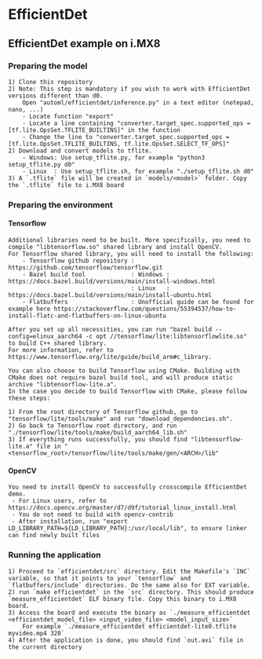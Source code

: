 # EfficientDet

## EfficientDet example on i.MX8

### Preparing the model
	1) Clone this repository
    2) Note: This step is mandatory if you wish to work with EfficientDet versions different than d0.
    	Open "automl/efficientdet/inference.py" in a text editor (notepad, nano, ...)
    	- Locate function "export"
        - Locate a line containing "converter.target_spec.supported_ops = [tf.lite.OpsSet.TFLITE_BUILTINS]" in the function
        - Change the line to "converter.target_spec.supported_ops = [tf.lite.OpsSet.TFLITE_BUILTINS, tf.lite.OpsSet.SELECT_TF_OPS]"
    2) Download and convert models to tflite.
    	- Windows: Use setup_tflite.py, for example "python3 setup_tflite.py d0"
        - Linux  : Use setup_tflite.sh, for example "./setup_tflite.sh d0"
    3) A `.tflite` file will be created in `models/<model>` folder. Copy the `.tflite` file to i.MX8 board
    
### Preparing the environment
#### Tensorflow    
    Additional libraries need to be built. More specifically, you need to compile "libtensorflow.so" shared library and install OpenCV.
    For Tensorflow shared library, you will need to install the following:
    	- Tensorflow github repository : https://github.com/tensorflow/tensorflow.git
        - Bazel build tool             : Windows : https://docs.bazel.build/versions/main/install-windows.html
        							   : Linux   : https://docs.bazel.build/versions/main/install-ubuntu.html
        - Flatbuffers                  : Unofficial guide can be found for example here https://stackoverflow.com/questions/55394537/how-to-install-flatc-and-flatbuffers-on-linux-ubuntu
    
    After you set up all necessities, you can run "bazel build --config=elinux_aarch64 -c opt //tensorflow/lite:libtensorflowlite.so" to build C++ shared library.
    For more information, refer to https://www.tensorflow.org/lite/guide/build_arm#c_library. 
    
    You can also choose to build Tensorflow using CMake. Building with CMake does not require bazel build tool, and will produce static archive "libtensorflow-lite.a".
    In the case you decide to build Tensorflow with CMake, please follow these steps:
    
    1) From the root directory of Tensorflow github, go to "tensorflow/lite/tools/make" and run "download_dependencies.sh".
    2) Go back to Tensorflow root directory, and run "./tensorflow/lite/tools/make/build_aarch64_lib.sh"
    3) If everything runs successfully, you should find "libtensorflow-lite.a" file in "<tensorflow_root>/tensorflow/lite/tools/make/gen/<ARCH>/lib"
    
#### OpenCV
	You need to install OpenCV to successfully crosscompile EfficientDet demo.
     - For Linux users, refer to https://docs.opencv.org/master/d7/d9f/tutorial_linux_install.html
	 - You do not need to build with opencv-contrib
     - After installation, run "export LD_LIBRARY_PATH=${LD_LIBRARY_PATH}:/usr/local/lib", to ensure linker can find newly built files

### Running the application
	1) Proceed to `efficientdet/src` directory. Edit the Makefile's `INC` variable, so that it points to your `tensorflow` and `flatbuffers/include` directories. Do the same also for EXT variable.
    2) run `make efficientdet` in the `src` directory. This should produce `measure_efficientdet` ELF binary file. Copy this binary to i.MX8 board.
	3) Access the board and execute the binary as `./measure_efficientdet <efficientdet_model_file> <input_video_file> <model_input_size>`
    	For example `./measure_efficientdet efficientdet-lite0.tflite myvideo.mp4 320`
    4) After the application is done, you should find `out.avi` file in the current directory
    
